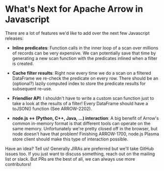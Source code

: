# What's Next for Apache Arrow in Javascript

There are a lot of features we'd like to add over the next few Javascript releases:

* **Inline predicates**: Function calls in the inner loop of a scan over millions of records can be very expensive. We can potentially save that time by generating a new scan function with the predicates inlined when a filter is created.

* **Cache filter results**: Right now every time we do a scan on a filtered DataFrame we re-check the predicate on every row. There should be an (optional?) lazily computed index to store the predicate results for subsequent re-use.

* **Friendlier API**: I shouldn't have to write a custom scan function just to take a look at the results of a filter! Every DataFrame should have a toJSON() function (See ARROW-2202).

* **node.js ↔ (Python, C++, Java, ...) interaction**: A big benefit of Arrow's common in-memory format is that different tools can operate on the same memory. Unfortunately we're pretty closed off in the browser, but node doesn't have that problem! Finishing ARROW-1700, node.js Plasma store client should make this type of interaction possible.

Have an idea? Tell us! Generally JIRAs are preferred but we'll take GitHub issues too. If you just want to discuss something, reach out on the mailing list or slack. But PRs are the best of all, we can always use more contributors!
